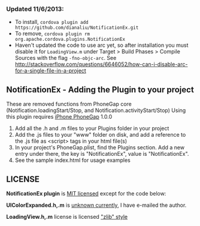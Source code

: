 ### Updated 11/6/2013:
- To install, `cordova plugin add https://github.com/dianaliu/NotificationEx.git`
- To remove, `cordova plugin rm org.apache.cordova.plugins.NotificationEx`
- Haven't updated the code to use arc yet, so after installation you must disable it for `LoadingView.m` under Target > Build Phases > Compile Sources with the flag `-fno-objc-arc`. See http://stackoverflow.com/questions/6646052/how-can-i-disable-arc-for-a-single-file-in-a-project

## NotificationEx - Adding the Plugin to your project ##

These are removed functions from PhoneGap core (Notification.loadingStart/Stop, and Notification.activityStart/Stop)
Using this plugin requires [iPhone PhoneGap](http://github.com/phonegap/phonegap-iphone) 1.0.0

1. Add all the .h and .m files to your Plugins folder in your project
2. Add the .js files to your "www" folder on disk, and add a reference to the .js file as &lt;script&gt; tags in your html file(s)
3. In your project's PhoneGap.plist, find the Plugins section. Add a new entry under there, the key is "NotificationEx", value is "NotificationEx".
4. See the sample index.html for usage examples

## LICENSE ##

**NotificationEx plugin** is [MIT licensed](http://www.opensource.org/licenses/mit-license.php) except for the code below:

**UIColorExpanded.h,.m** is [unknown currently](https://github.com/ars/uicolor-utilities), I have e-mailed the author.

**LoadingView.h,.m** license is licensed ["zlib" style](http://projectswithlove.com/about.html)
